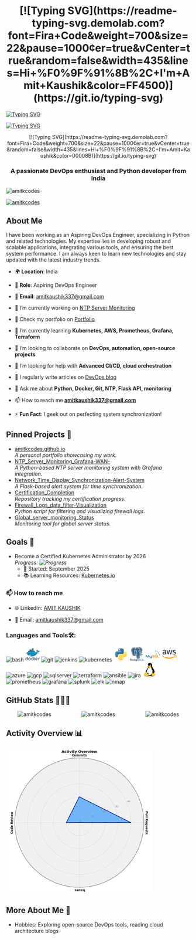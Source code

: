 <h1 align="center">[![Typing SVG](https://readme-typing-svg.demolab.com?font=Fira+Code&weight=700&size=22&pause=1000&center=true&vCenter=true&random=false&width=435&lines=Hi+%F0%9F%91%8B%2C+I'm+Amit+Kaushik&color=FF4500)](https://git.io/typing-svg)</h1>

[![Typing SVG](https://readme-typing-svg.demolab.com?font=Fira+Code&weight=700&size=22&pause=1000&center=true&vCenter=true&random=false&width=435&lines=Hi+%F0%9F%91%8B%2C+I'm+Amit+Kaushik&color=800080)](https://git.io/typing-svg)

[![Typing SVG](https://readme-typing-svg.demolab.com?font=Fira+Code&weight=700&size=22&pause=1000&center=true&vCenter=true&random=false&width=435&lines=Hi+%F0%9F%91%8B%2C+I'm+Amit+Kaushik&color=FF0000)](https://git.io/typing-svg)

<div align="center">
  [![Typing SVG](https://readme-typing-svg.demolab.com?font=Fira+Code&weight=700&size=22&pause=1000&center=true&vCenter=true&random=false&width=435&lines=Hi+%F0%9F%91%8B%2C+I'm+Amit+Kaushik&color=00008B)](https://git.io/typing-svg)
</div>

<h3 align="center">A passionate DevOps enthusiast and Python developer from India</h3>


<p align="left"> <img src="https://komarev.com/ghpvc/?username=amitkcodes&label=Profile%20views&color=0e75b6&style=flat" alt="amitkcodes" /> </p>

<p align="left"> <a href="https://github.com/ryo-ma/github-profile-trophy"><img src="https://github-profile-trophy.vercel.app/?username=amitkcodes" alt="amitkcodes" /></a> </p>

## About Me

I have been working as an Aspiring DevOps Engineer, specializing in Python and related technologies. My expertise lies in developing robust and scalable applications, integrating various tools, and ensuring the best system performance. I am always keen to learn new technologies and stay updated with the latest industry trends.

- 🌍 **Location**: India
- 💼 **Role**: Aspiring DevOps Engineer
- 📧 **Email**: [amitkaushik337@gmail.com](mailto:amitkaushik337@gmail.com)

- 🔭 I’m currently working on [NTP Server Monitoring](https://github.com/amitkcodes/NTP_Server_Monitoring_Grafana-WAN-)
  
- 🔭 Check my portfolio on [Portfolio](https://amitkcodes.github.io)

- 🌱 I’m currently learning **Kubernetes, AWS, Prometheus, Grafana, Terraform**

- 👯 I’m looking to collaborate on **DevOps, automation, open-source projects**

- 🤝 I’m looking for help with **Advanced CI/CD, cloud orchestration**

- 📝 I regularly write articles on [DevOps blog](https://yourblog.com)

- 💬 Ask me about **Python, Docker, Git, NTP, Flask API, monitoring**

- 📫 How to reach me **amitkaushik337@gmail.com**

- ⚡ **Fun Fact**: I geek out on perfecting system synchronization!



## Pinned Projects 📌
- [amitkcodes.github.io](https://amitkcodes.github.io)  
  _A personal portfolio showcasing my work._
- [NTP_Server_Monitoring_Grafana-WAN-](https://github.com/amitkcodes/NTP_Server_Monitoring_Grafana-WAN-)  
  _A Python-based NTP server monitoring system with Grafana integration._
- [Network_Time_Display_Synchronization-Alert-System](https://github.com/amitkcodes/Network_Time_Display_Synchronization-Alert-System)  
  _A Flask-based alert system for time synchronization._
- [Certification_Completion](https://github.com/amitkcodes/Certification_Completion)  
  _Repository tracking my certification progress._
- [Firewall_Logs_data_filter-Visualization](https://github.com/amitkcodes/Firewall_Logs_data_filter-Visualization)  
  _Python script for filtering and visualizing firewall logs._
- [Global_server_monitoring_Status](https://github.com/amitkcodes/Global_server_monitoring_Status)  
  _Monitoring tool for global server status._

## Goals 🎯
- Become a Certified Kubernetes Administrator by 2026  
  _Progress: ![Progress](https://img.shields.io/badge/Progress-50%25-green)_
  - 📅 Started: September 2025
  - 📚 Learning Resources: [Kubernetes.io](https://kubernetes.io/)


### 📫 **How to reach me**
 - 🌐 LinkedIn: [AMIT KAUSHIK](https://www.linkedin.com/in/amit-kaushik-507831150/)

 - 📧 Email: [amitkaushik337@gmail.com](mailto:amitkaushik337@gmail.com)


<h3 align="left">Languages and Tools🛠️:</h3>
<p align="left"> 
  <!-- DevOps and Scripting -->
   <img src="https://www.vectorlogo.zone/logos/gnu_bash/gnu_bash-icon.svg" alt="bash" width="40" height="40">  
   <img src="https://raw.githubusercontent.com/devicons/devicon/master/icons/docker/docker-original-wordmark.svg" alt="docker" width="40" height="40">  
   <img src="https://www.vectorlogo.zone/logos/git-scm/git-scm-icon.svg" alt="git" width="40" height="40">  
   <img src="https://www.vectorlogo.zone/logos/jenkins/jenkins-icon.svg" alt="jenkins" width="40" height="40">  
   <img src="https://www.vectorlogo.zone/logos/kubernetes/kubernetes-icon.svg" alt="kubernetes" width="40" height="40">  
   <img src="https://raw.githubusercontent.com/devicons/devicon/master/icons/python/python-original.svg" alt="python" width="40" height="40">  
   <img src="https://raw.githubusercontent.com/devicons/devicon/master/icons/postgresql/postgresql-original-wordmark.svg" alt="postgresql" width="40" height="40">  
   <img src="https://raw.githubusercontent.com/devicons/devicon/master/icons/mysql/mysql-original-wordmark.svg" alt="mysql" width="40" height="40">  
   <img src="https://raw.githubusercontent.com/devicons/devicon/master/icons/amazonwebservices/amazonwebservices-original-wordmark.svg" alt="aws" width="40" height="40">  
   <img src="https://www.vectorlogo.zone/logos/microsoft_azure/microsoft_azure-icon.svg" alt="azure" width="40" height="40">  
   <img src="https://www.vectorlogo.zone/logos/google_cloud/google_cloud-icon.svg" alt="gcp" width="40" height="40">  
   <img src="https://www.svgrepo.com/show/303229/microsoft-sql-server-logo.svg" alt="sqlserver" width="40" height="40">    
   <img src="https://www.vectorlogo.zone/logos/terraformio/terraformio-icon.svg" alt="terraform" width="40" height="40">  
   <img src="https://www.vectorlogo.zone/logos/ansible/ansible-icon.svg" alt="ansible" width="40" height="40">   
   <img src="https://www.vectorlogo.zone/logos/atlassian_jira/atlassian_jira-icon.svg" alt="jira" width="40" height="40">  
   <img src="https://raw.githubusercontent.com/devicons/devicon/master/icons/linux/linux-original.svg" alt="linux" width="40" height="40">  
   <img src="https://www.vectorlogo.zone/logos/prometheusio/prometheusio-icon.svg" alt="prometheus" width="40" height="40">  
   <img src="https://www.vectorlogo.zone/logos/grafana/grafana-icon.svg" alt="grafana" width="40" height="40">  
   <!-- Cybersecurity Skills --> 
   <img src="https://www.vectorlogo.zone/logos/splunk/splunk-icon.svg" alt="splunk" width="40" height="40"> 
   <img src="https://www.vectorlogo.zone/logos/elastic/elastic-icon.svg" alt="elk" width="40" height="40"> 
   <img src="https://nmap.org/images/sitelogo-nmap.svg" alt="nmap" width="40" height="40"> 
 
</p>

## GitHub Stats 🌟🌟🌟

<div align="center" style="display: flex; justify-content: space-around; align-items: center; gap: 20px; flex-wrap: wrap;">
  <img align="center" src="https://github-readme-stats.vercel.app/api?username=amitkcodes&show_icons=true&locale=en" alt="amitkcodes" />
  <img align="center" src="https://github-readme-stats.vercel.app/api/top-langs?username=amitkcodes&show_icons=true&locale=en&layout=compact" alt="amitkcodes" />
  <img align="center" src="https://github-readme-streak-stats.herokuapp.com/?user=amitkcodes&" alt="amitkcodes" />
</div>


## Activity Overview 📊
<img src="Figure_2.png" alt="Activity Overview" width="400">


## More About Me 🌟
- Hobbies: Exploring open-source DevOps tools, reading cloud architecture blogs
